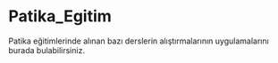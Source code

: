 # Patika_Egitim
Patika eğitimlerinde alınan bazı derslerin alıştırmalarının uygulamalarını burada bulabilirsiniz.
